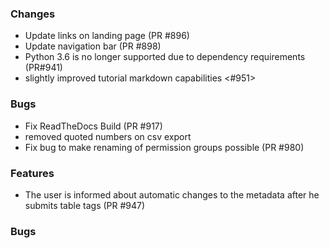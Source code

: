 ### Changes

- Update links on landing page (PR #896)
- Update navigation bar (PR #898)
- Python 3.6 is no longer supported due to dependency requirements (PR#941)
- slightly improved tutorial markdown capabilities <#951>


### Bugs

- Fix ReadTheDocs Build (PR #917)
- removed quoted numbers on csv export
- Fix bug to make renaming of permission groups possible (PR #980)


### Features

- The user is informed about automatic changes to the metadata after he submits table tags (PR #947)

### Bugs

